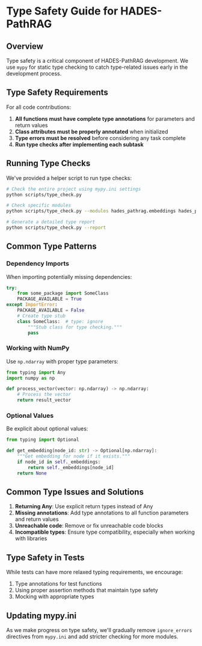 # Type Safety Guide for HADES-PathRAG

## Overview

Type safety is a critical component of HADES-PathRAG development. We use `mypy` for static type checking to catch type-related issues early in the development process.

## Type Safety Requirements

For all code contributions:

1. **All functions must have complete type annotations** for parameters and return values
2. **Class attributes must be properly annotated** when initialized
3. **Type errors must be resolved** before considering any task complete
4. **Run type checks after implementing each subtask**

## Running Type Checks

We've provided a helper script to run type checks:

```bash
# Check the entire project using mypy.ini settings
python scripts/type_check.py

# Check specific modules
python scripts/type_check.py --modules hades_pathrag.embeddings hades_pathrag.mcp_server

# Generate a detailed type report
python scripts/type_check.py --report
```

## Common Type Patterns

### Dependency Imports

When importing potentially missing dependencies:

```python
try:
    from some_package import SomeClass
    PACKAGE_AVAILABLE = True
except ImportError:
    PACKAGE_AVAILABLE = False
    # Create type stub
    class SomeClass:  # type: ignore
        """Stub class for type checking."""
        pass
```

### Working with NumPy

Use `np.ndarray` with proper type parameters:

```python
from typing import Any
import numpy as np

def process_vector(vector: np.ndarray) -> np.ndarray:
    # Process the vector
    return result_vector
```

### Optional Values

Be explicit about optional values:

```python
from typing import Optional

def get_embedding(node_id: str) -> Optional[np.ndarray]:
    """Get embedding for node if it exists."""
    if node_id in self._embeddings:
        return self._embeddings[node_id]
    return None
```

## Common Type Issues and Solutions

1. **Returning Any**: Use explicit return types instead of Any
2. **Missing annotations**: Add type annotations to all function parameters and return values
3. **Unreachable code**: Remove or fix unreachable code blocks
4. **Incompatible types**: Ensure type compatibility, especially when working with libraries

## Type Safety in Tests

While tests can have more relaxed typing requirements, we encourage:

1. Type annotations for test functions
2. Using proper assertion methods that maintain type safety
3. Mocking with appropriate types

## Updating mypy.ini

As we make progress on type safety, we'll gradually remove `ignore_errors` directives from `mypy.ini` and add stricter checking for more modules.

